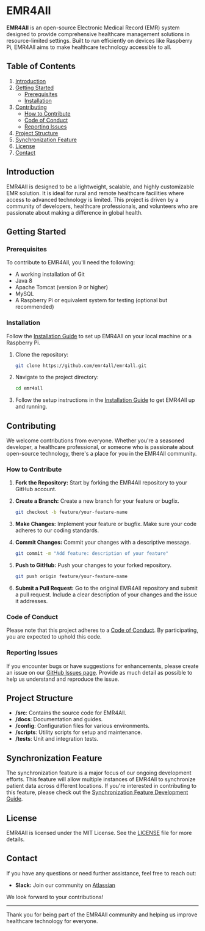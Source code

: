 # EMR4All

**EMR4All** is an open-source Electronic Medical Record (EMR) system designed to provide comprehensive healthcare management solutions in resource-limited settings. Built to run efficiently on devices like Raspberry Pi, EMR4All aims to make healthcare technology accessible to all.

## Table of Contents

1. [Introduction](#introduction)
2. [Getting Started](#getting-started)
   - [Prerequisites](#prerequisites)
   - [Installation](#installation)
3. [Contributing](#contributing)
   - [How to Contribute](#how-to-contribute)
   - [Code of Conduct](#code-of-conduct)
   - [Reporting Issues](#reporting-issues)
4. [Project Structure](#project-structure)
5. [Synchronization Feature](#synchronization-feature)
6. [License](#license)
7. [Contact](#contact)

## Introduction

EMR4All is designed to be a lightweight, scalable, and highly customizable EMR solution. It is ideal for rural and remote healthcare facilities where access to advanced technology is limited. This project is driven by a community of developers, healthcare professionals, and volunteers who are passionate about making a difference in global health.

## Getting Started

### Prerequisites

To contribute to EMR4All, you'll need the following:

- A working installation of Git
- Java 8
- Apache Tomcat (version 9 or higher)
- MySQL
- A Raspberry Pi or equivalent system for testing (optional but recommended)

### Installation

Follow the [Installation Guide](https://github.com/emr4all/documentation) to set up EMR4All on your local machine or a Raspberry Pi.

1. Clone the repository:

   ```bash
   git clone https://github.com/emr4all/emr4all.git
   ```

2. Navigate to the project directory:

   ```bash
   cd emr4all
   ```

3. Follow the setup instructions in the [Installation Guide](https://github.com/emr4all/documentation/installation.md) to get EMR4All up and running.

## Contributing

We welcome contributions from everyone. Whether you're a seasoned developer, a healthcare professional, or someone who is passionate about open-source technology, there's a place for you in the EMR4All community.

### How to Contribute

1. **Fork the Repository:** Start by forking the EMR4All repository to your GitHub account.

2. **Create a Branch:** Create a new branch for your feature or bugfix.

   ```bash
   git checkout -b feature/your-feature-name
   ```

3. **Make Changes:** Implement your feature or bugfix. Make sure your code adheres to our coding standards.

4. **Commit Changes:** Commit your changes with a descriptive message.

   ```bash
   git commit -m "Add feature: description of your feature"
   ```

5. **Push to GitHub:** Push your changes to your forked repository.

   ```bash
   git push origin feature/your-feature-name
   ```

6. **Submit a Pull Request:** Go to the original EMR4All repository and submit a pull request. Include a clear description of your changes and the issue it addresses.

### Code of Conduct

Please note that this project adheres to a [Code of Conduct](https://github.com/emr4all/code_of_conduct.md). By participating, you are expected to uphold this code.

### Reporting Issues

If you encounter bugs or have suggestions for enhancements, please create an issue on our [GitHub Issues page](https://github.com/emr4all/issues). Provide as much detail as possible to help us understand and reproduce the issue.

## Project Structure

- **/src**: Contains the source code for EMR4All.
- **/docs**: Documentation and guides.
- **/config**: Configuration files for various environments.
- **/scripts**: Utility scripts for setup and maintenance.
- **/tests**: Unit and integration tests.

## Synchronization Feature

The synchronization feature is a major focus of our ongoing development efforts. This feature will allow multiple instances of EMR4All to synchronize patient data across different locations. If you're interested in contributing to this feature, please check out the [Synchronization Feature Development Guide](https://github.com/emr4all/synchronization.md).

## License

EMR4All is licensed under the MIT License. See the [LICENSE](LICENSE.md) file for more details.

## Contact

If you have any questions or need further assistance, feel free to reach out:
- **Slack:** Join our community on [Atlassian](https://emr4all.atlassian.net/wiki/home)


We look forward to your contributions!

---

Thank you for being part of the EMR4All community and helping us improve healthcare technology for everyone.
